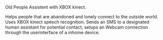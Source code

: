 Old People Assistent with XBOX kinect.

Helps people that are abandoned and lonely connect to the outside world. Uses XBOX kinect speech recognition.
Sends an SMS to a designated human assistant for potential contact, setups an Webcam connection through the userinterface of 
a inhome device.
